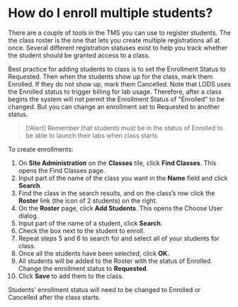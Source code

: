 # How do I enroll multiple students?

There are a couple of tools in the TMS you can use to register students. The the class roster is the one that lets you create multiple registrations all at once. Several different registration statuses exist to help you track whether the student should be granted access to a class.

Best practice for adding students to class is to set the Enrollment Status to Requested. Then when the students show up for the class, mark them Enrolled. If they do not show up, mark them Cancelled. Note that LODS uses the Enrolled status to trigger billing for lab usage. Therefore, after a class begins the system will not permit the Enrollment Status of "Enrolled" to be changed. But you can change an enrollment set to Requested to another status.

> [!Alert] Remember that students must be in the status of Enrolled to be able to launch their labs when class starts

To create enrollments:

1. On **Site Administration** on the **Classes** tile, click **Find Classes**. This opens the Find Classes page.
1. Input part of the name of the class you want in the **Name** field and click **Search**.
1.  Find the class in the search results, and on the class’s row click the **Roster** link (the icon of 2 students) on the right. 
1. On the **Roster** page, click **Add Students**. This opens the Choose User dialog. 
1. Input part of the name of a student, click **Search**. 
1. Check the box next to the student to enroll. 
1. Repeat steps 5 and 6 to search for and select all of your students for class. 
1. Once all the students have been selected, click **OK**. 
1. All students will be added to the Roster with the status of Enrolled. Change the enrollment status to **Requested**. 
1. Click **Save** to add them to the class. 

Students' enrollment status will need to be changed to Enrolled or Cancelled after the class starts.